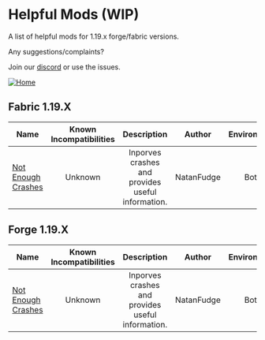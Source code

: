 # Helpful Mods (WIP)

A list of helpful mods for 1.19.x forge/fabric versions.

Any suggestions/complaints?

Join our [discord](https://discord.gg/8nzHYhVUQS) or use the issues.

[![Home](https://i.imgur.com/zGuelkW.png)](/README.md)

## Fabric 1.19.X

| Name | Known Incompatibilities | Description | Author | Environment | [Label](/README.md#labels) |
| --- | :---: | :---: | :---: | :---: | :---: |
| [Not Enough Crashes](https://www.curseforge.com/minecraft/mc-mods/not-enough-crashes) | Unknown | Inporves crashes and provides useful information. | NatanFudge | Both | None |

## Forge 1.19.X

| Name | Known Incompatibilities | Description | Author | Environment | [Label](/README.md#labels) |
| --- | :---: | :---: | :---: | :---: | :---: |
| [Not Enough Crashes](https://www.curseforge.com/minecraft/mc-mods/not-enough-crashes-forge) | Unknown | Inporves crashes and provides useful information. | NatanFudge | Both | None |
